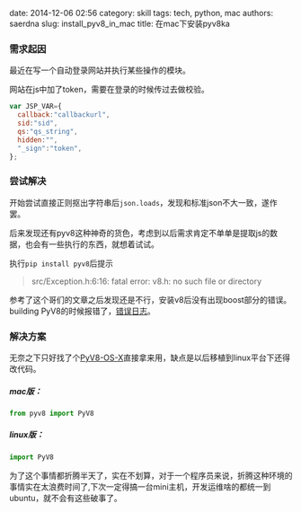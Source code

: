 date: 2014-12-06 02:56
category: skill
tags: tech, python, mac
authors: saerdna
slug: install_pyv8_in_mac
title: 在mac下安装pyv8ka


### 需求起因
最近在写一个自动登录网站并执行某些操作的模块。

网站在js中加了token，需要在登录的时候传过去做校验。

```javascript
var JSP_VAR={
  callback:"callbackurl",
  sid:"sid",
  qs:"qs_string",
  hidden:"",
  "_sign":"token",
};
```
### 尝试解决

开始尝试直接正则抠出字符串后<code>json.loads</code>，发现和标准json不大一致，遂作罢。

后来发现还有pyv8这种神奇的货色，考虑到以后需求肯定不单单是提取js的数据，也会有一些执行的东西，就想着试试。

执行<code>pip install pyv8</code>后提示
> src/Exception.h:6:16: fatal error: v8.h: no such file or directory

参考了这个哥们的文章之后发现还是不行，安装v8后没有出现boost部分的错误。building PyV8的时候报错了，[错误日志]({filename}/files/pyv8_install_failed.log)。

### 解决方案

无奈之下只好找了个[PyV8-OS-X](https://github.com/brokenseal/PyV8-OS-X)直接拿来用，缺点是以后移植到linux平台下还得改代码。

##### mac版：
```python
from pyv8 import PyV8
```
##### linux版：
```python
import PyV8
```

为了这个事情都折腾半天了，实在不划算，对于一个程序员来说，折腾这种环境的事情实在太浪费时间了,下次一定得搞一台mini主机，开发运维啥的都统一到ubuntu，就不会有这些破事了。
